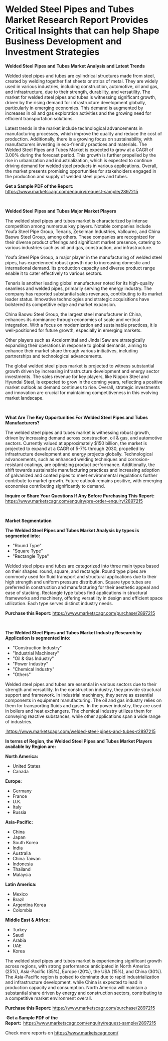 <p><h1>Welded Steel Pipes and Tubes Market Research Report Provides Critical Insights that can help Shape Business Development and Investment Strategies</h1></p><p><strong>Welded Steel Pipes and Tubes Market Analysis and Latest Trends</strong></p>
<p><p>Welded steel pipes and tubes are cylindrical structures made from steel, created by welding together flat sheets or strips of metal. They are widely used in various industries, including construction, automotive, oil and gas, and infrastructure, due to their strength, durability, and versatility. The market for welded steel pipes and tubes is witnessing significant growth, driven by the rising demand for infrastructure development globally, particularly in emerging economies. This demand is augmented by increases in oil and gas exploration activities and the growing need for efficient transportation solutions.</p><p>Latest trends in the market include technological advancements in manufacturing processes, which improve the quality and reduce the cost of production. Additionally, there is a growing focus on sustainability, with manufacturers investing in eco-friendly practices and materials. The Welded Steel Pipes and Tubes Market is expected to grow at a CAGR of 3.00% during the forecast period. This growth is further propelled by the rise in urbanization and industrialization, which is expected to continue driving demand for welded steel products in various applications. Overall, the market presents promising opportunities for stakeholders engaged in the production and supply of welded steel pipes and tubes.</p></p>
<p><strong>Get a Sample PDF of the Report:&nbsp;</strong> <a href="https://www.marketscagr.com/enquiry/request-sample/2897215?utm_campaign=2452&utm_medium=2&utm_source=Github&utm_content=ia&utm_term=15032025&utm_id=welded-steel-pipes-and-tubes">https://www.marketscagr.com/enquiry/request-sample/2897215</a></p>
<p>&nbsp;</p>
<p><strong>Welded Steel Pipes and Tubes Major Market Players</strong></p>
<p><p>The welded steel pipes and tubes market is characterized by intense competition among numerous key players. Notable companies include Youfa Steel Pipe Group, Tenaris, Zekelman Industries, Vallourec, and China Baowu Steel Group, among others. These companies are recognized for their diverse product offerings and significant market presence, catering to various industries such as oil and gas, construction, and infrastructure.</p><p>Youfa Steel Pipe Group, a major player in the manufacturing of welded steel pipes, has experienced robust growth due to increasing domestic and international demand. Its production capacity and diverse product range enable it to cater effectively to various sectors.</p><p>Tenaris is another leading global manufacturer noted for its high-quality seamless and welded pipes, primarily serving the energy industry. The company has reported substantial sales revenues, contributing to its market leader status. Innovative technologies and strategic acquisitions have bolstered its competitive edge and market expansion.</p><p>China Baowu Steel Group, the largest steel manufacturer in China, enhances its dominance through economies of scale and vertical integration. With a focus on modernization and sustainable practices, it is well-positioned for future growth, especially in emerging markets.</p><p>Other players such as Arcelormittal and Jindal Saw are strategically expanding their operations in response to global demands, aiming to enhance their market share through various initiatives, including partnerships and technological advancements.</p><p>The global welded steel pipes market is projected to witness substantial growth driven by increasing infrastructure development and energy sector investments. The sales revenue for key players, like Nippon Steel and Hyundai Steel, is expected to grow in the coming years, reflecting a positive market outlook as demand continues to rise. Overall, strategic investments and innovation are crucial for maintaining competitiveness in this evolving market landscape.</p></p>
<p>&nbsp;</p>
<p><strong>What Are The Key Opportunities For Welded Steel Pipes and Tubes Manufacturers?</strong></p>
<p><p>The welded steel pipes and tubes market is witnessing robust growth, driven by increasing demand across construction, oil & gas, and automotive sectors. Currently valued at approximately $150 billion, the market is projected to expand at a CAGR of 5-7% through 2030, propelled by infrastructure development and energy projects globally. Technological advancements, such as enhanced welding techniques and corrosion-resistant coatings, are optimizing product performance. Additionally, the shift towards sustainable manufacturing practices and increasing adoption of galvanized and coated pipes to meet environmental regulations further contribute to market growth. Future outlook remains positive, with emerging economies contributing significantly to demand.</p></p>
<p><strong>Inquire or Share Your Questions If Any Before Purchasing This Report:</strong> <a href="https://www.marketscagr.com/enquiry/pre-order-enquiry/2897215?utm_campaign=2452&utm_medium=2&utm_source=Github&utm_content=ia&utm_term=15032025&utm_id=welded-steel-pipes-and-tubes">https://www.marketscagr.com/enquiry/pre-order-enquiry/2897215</a></p>
<p>&nbsp;</p>
<p><strong>Market Segmentation</strong></p>
<p><strong>The Welded Steel Pipes and Tubes Market Analysis by types is segmented into:</strong></p>
<p><ul><li>"Round Type"</li><li>"Square Type"</li><li>"Rectangle Type"</li></ul></p>
<p><p>Welded steel pipes and tubes are categorized into three main types based on their shapes: round, square, and rectangle. Round type pipes are commonly used for fluid transport and structural applications due to their high strength and uniform pressure distribution. Square type tubes are preferred in construction and manufacturing for their aesthetic appeal and ease of stacking. Rectangle type tubes find applications in structural frameworks and machinery, offering versatility in design and efficient space utilization. Each type serves distinct industry needs.</p></p>
<p><strong>Purchase this Report:&nbsp;</strong><a href="https://www.marketscagr.com/purchase/2897215?utm_campaign=2452&utm_medium=2&utm_source=Github&utm_content=ia&utm_term=15032025&utm_id=welded-steel-pipes-and-tubes">https://www.marketscagr.com/purchase/2897215</a></p>
<p>&nbsp;</p>
<p><strong>The Welded Steel Pipes and Tubes Market Industry Research by Application is segmented into:</strong></p>
<p><ul><li>"Construction Industry"</li><li>"Industrial Machinery"</li><li>"Oil & Gas Industry"</li><li>"Power Industry"</li><li>"Chemical Industry"</li><li>"Others"</li></ul></p>
<p><p>Welded steel pipes and tubes are essential in various sectors due to their strength and versatility. In the construction industry, they provide structural support and framework. In industrial machinery, they serve as essential components in equipment manufacturing. The oil and gas industry relies on them for transporting fluids and gases. In the power industry, they are used in boilers and heat exchangers. The chemical industry utilizes them for conveying reactive substances, while other applications span a wide range of industries.</p></p>
<p><a href="https://www.marketscagr.com/welded-steel-pipes-and-tubes-r2897215?utm_campaign=2452&utm_medium=2&utm_source=Github&utm_content=ia&utm_term=15032025&utm_id=welded-steel-pipes-and-tubes">&nbsp;https://www.marketscagr.com/welded-steel-pipes-and-tubes-r2897215</a></p>
<p><strong>In terms of Region, the Welded Steel Pipes and Tubes Market Players available by Region are:</strong></p>
<p>
    <p> <strong> North America: </strong>
        <ul>
            <li>United States</li>
            <li>Canada</li>
        </ul>
        </p> 
    <p> <strong> Europe: </strong>
        <ul>
            <li>Germany</li>
            <li>France</li>
            <li>U.K.</li>
            <li>Italy</li>
            <li>Russia</li>
        </ul>
        </p> 
    <p> <strong> Asia-Pacific: </strong>
        <ul>
            <li>China</li>
            <li>Japan</li>
            <li>South Korea</li>
            <li>India</li>
            <li>Australia</li>
            <li>China Taiwan</li>
            <li>Indonesia</li>
            <li>Thailand</li>
            <li>Malaysia</li>
        </ul>
        </p> 
    <p> <strong> Latin America: </strong>
        <ul>
            <li>Mexico</li>
            <li>Brazil</li>
            <li>Argentina Korea</li>
            <li>Colombia</li>
        </ul>
        </p> 
    <p> <strong> Middle East & Africa: </strong>
        <ul>
            <li>Turkey</li>
            <li>Saudi</li>
            <li>Arabia</li>
            <li>UAE</li>
            <li>Korea</li>
        </ul>
    </p>
    </p>
<p><p>The welded steel pipes and tubes market is experiencing significant growth across regions, with strong performance anticipated in North America (25%), Asia-Pacific (35%), Europe (20%), the USA (15%), and China (30%). The Asia-Pacific region is poised to dominate due to rapid industrialization and infrastructure development, while China is expected to lead in production capacity and consumption. North America will maintain a substantial share driven by energy and construction sectors, contributing to a competitive market environment overall.</p></p>
<p><strong>Purchase this Report: </strong><a href="https://www.marketscagr.com/purchase/2897215?utm_campaign=2452&utm_medium=2&utm_source=Github&utm_content=ia&utm_term=15032025&utm_id=welded-steel-pipes-and-tubes">https://www.marketscagr.com/purchase/2897215</a></p>
<p>&nbsp;<strong>Get a Sample PDF of the Report:&nbsp;&nbsp;</strong><a href="https://www.marketscagr.com/enquiry/request-sample/2897215?utm_campaign=2452&utm_medium=2&utm_source=Github&utm_content=ia&utm_term=15032025&utm_id=welded-steel-pipes-and-tubes">https://www.marketscagr.com/enquiry/request-sample/2897215</a></p>
<p><strong></strong></p>
<p>Check more reports on <a href="https://www.marketscagr.com/?utm_campaign=2452&utm_medium=2&utm_source=Github&utm_content=ia&utm_term=15032025&utm_id=welded-steel-pipes-and-tubes">https://www.marketscagr.com/</a></p>